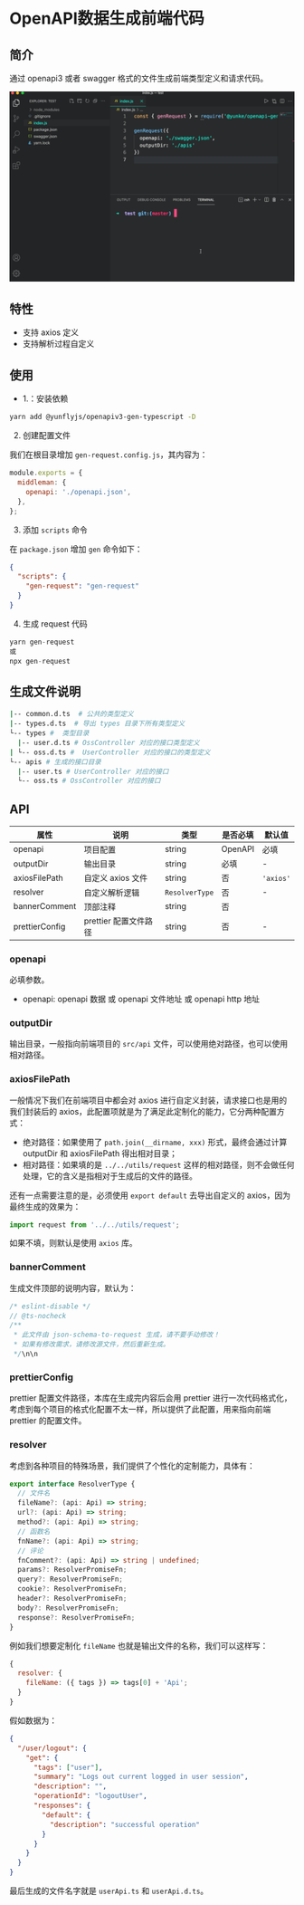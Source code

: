 # OpenAPI数据生成前端代码

## 简介

通过 openapi3 或者 swagger 格式的文件生成前端类型定义和请求代码。

![demo](https://github.com/yunke-yunfly/openapiv3-gen-typescript/blob/master/image/request-gen.gif?raw=true)

## 特性

- 支持 axios 定义
- 支持解析过程自定义

## 使用

- 1.：安装依赖

```bash
yarn add @yunflyjs/openapiv3-gen-typescript -D
```

2. 创建配置文件

我们在根目录增加 `gen-request.config.js`，其内容为：

```js
module.exports = {
  middleman: {
    openapi: './openapi.json',
  },
};
```

3. 添加 `scripts` 命令

在 `package.json` 增加 `gen` 命令如下：

```json
{
  "scripts": {
    "gen-request": "gen-request"
  }
}
```

4. 生成 request 代码

```js
yarn gen-request
或
npx gen-request
```

## 生成文件说明

```bash
|-- common.d.ts  # 公共的类型定义
|-- types.d.ts  # 导出 types 目录下所有类型定义
└-- types #  类型目录
  |-- user.d.ts # OssController 对应的接口类型定义
| └-- oss.d.ts #  UserController 对应的接口的类型定义
└-- apis # 生成的接口目录
  |-- user.ts # UserController 对应的接口
  └-- oss.ts # OssController 对应的接口
```

## API

| 属性           | 说明                  | 类型           | 是否必填 | 默认值    |
| -------------- | --------------------- | -------------- | -------- | --------- |
| openapi        | 项目配置              | string         | OpenAPI  | 必填      |
| outputDir      | 输出目录              | string         | 必填     | -         |
| axiosFilePath  | 自定义 axios 文件     | string         | 否       | `'axios'` |
| resolver       | 自定义解析逻辑        | `ResolverType` | 否       | -         |
| bannerComment  | 顶部注释              | string         | 否       |           |
| prettierConfig | prettier 配置文件路径 | string         | 否       | -         |

### openapi

必填参数。

- openapi: openapi 数据 或 openapi 文件地址 或 openapi http 地址

### outputDir

输出目录，一般指向前端项目的 `src/api` 文件，可以使用绝对路径，也可以使用相对路径。

### axiosFilePath

一般情况下我们在前端项目中都会对 axios 进行自定义封装，请求接口也是用的我们封装后的 axios，此配置项就是为了满足此定制化的能力，它分两种配置方式：

- 绝对路径：如果使用了 `path.join(__dirname, xxx)` 形式，最终会通过计算 outputDir 和 axiosFilePath 得出相对目录；
- 相对路径：如果填的是 `../../utils/request` 这样的相对路径，则不会做任何处理，它的含义是指相对于生成后的文件的路径。

还有一点需要注意的是，必须使用 `export default` 去导出自定义的 axios，因为最终生成的效果为：

```js
import request from '../../utils/request';
```

如果不填，则默认是使用 `axios` 库。

### bannerComment

生成文件顶部的说明内容，默认为：

```js
/* eslint-disable */
// @ts-nocheck
/**
 * 此文件由 json-schema-to-request 生成，请不要手动修改！
 * 如果有修改需求，请修改源文件，然后重新生成。
 */\n\n
```

### prettierConfig

prettier 配置文件路径，本库在生成完内容后会用 prettier 进行一次代码格式化，考虑到每个项目的格式化配置不太一样，所以提供了此配置，用来指向前端 prettier 的配置文件。

### resolver

考虑到各种项目的特殊场景，我们提供了个性化的定制能力，具体有：

```ts
export interface ResolverType {
  // 文件名
  fileName?: (api: Api) => string;
  url?: (api: Api) => string;
  method?: (api: Api) => string;
  // 函数名
  fnName?: (api: Api) => string;
  // 评论
  fnComment?: (api: Api) => string | undefined;
  params?: ResolverPromiseFn;
  query?: ResolverPromiseFn;
  cookie?: ResolverPromiseFn;
  header?: ResolverPromiseFn;
  body?: ResolverPromiseFn;
  response?: ResolverPromiseFn;
}
```

例如我们想要定制化 `fileName` 也就是输出文件的名称，我们可以这样写：

```js
{
  resolver: {
    fileName: ({ tags }) => tags[0] + 'Api';
  }
}
```

假如数据为：

```json
{
  "/user/logout": {
    "get": {
      "tags": ["user"],
      "summary": "Logs out current logged in user session",
      "description": "",
      "operationId": "logoutUser",
      "responses": {
        "default": {
          "description": "successful operation"
        }
      }
    }
  }
}
```

最后生成的文件名字就是 `userApi.ts` 和 `userApi.d.ts`。
